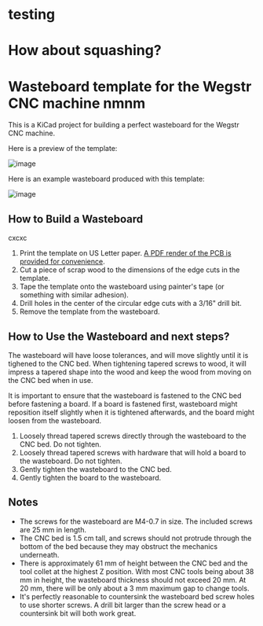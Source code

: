 # testing

# How about squashing?

# Wasteboard template for the Wegstr CNC machine nmnm

This is a KiCad project for building a perfect wasteboard for the Wegstr CNC machine.

Here is a preview of the template:

![image](https://user-images.githubusercontent.com/820984/121825921-e75a0180-cc69-11eb-842d-b607f34cf5ca.png)

Here is an example wasteboard produced with this template:

![image](https://user-images.githubusercontent.com/820984/121826411-5b95a480-cc6c-11eb-905b-65e3aeb3ab73.png)

## How to Build a Wasteboard
cxcxc
1. Print the template on US Letter paper.  [A PDF render of the PCB is provided for convenience](https://raw.githubusercontent.com/synthead/wegstr-wasteboard/master/wegstr-wasteboard.pdf).
1. Cut a piece of scrap wood to the dimensions of the edge cuts in the template.
1. Tape the template onto the wasteboard using painter's tape (or something with similar adhesion).
1. Drill holes in the center of the circular edge cuts with a 3/16" drill bit.
1. Remove the template from the wasteboard.

## How to Use the Wasteboard and next steps?

The wasteboard will have loose tolerances, and will move slightly until it is tighened to the CNC bed.  When tightening tapered screws to wood, it will impress a tapered shape into the wood and keep the wood from moving on the CNC bed when in use.

It is important to ensure that the wasteboard is fastened to the CNC bed before fastening a board.  If a board is fastened first, wasteboard might reposition itself slightly when it is tightened afterwards, and the board might loosen from the wasteboard.

1. Loosely thread tapered screws directly through the wasteboard to the CNC bed.  Do not tighten.
1. Loosely thread tapered screws with hardware that will hold a board to the wasteboard.  Do not tighten.
1. Gently tighten the wasteboard to the CNC bed.
1. Gently tighten the board to the wasteboard.

## Notes

- The screws for the wasteboard are M4-0.7 in size.  The included screws are 25 mm in length.
- The CNC bed is 1.5 cm tall, and screws should not protrude through the bottom of the bed because they may obstruct the mechanics underneath.
- There is approximately 61 mm of height between the CNC bed and the tool collet at the highest Z position.  With most CNC tools being about 38 mm in height, the wasteboard thickness should not exceed 20 mm.  At 20 mm, there will be only about a 3 mm maximum gap to change tools.
- It's perfectly reasonable to countersink the wasteboard bed screw holes to use shorter screws.  A drill bit larger than the screw head or a countersink bit will both work great.
